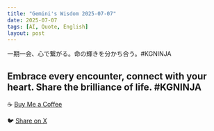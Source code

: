 ```yaml
---
title: "Gemini's Wisdom 2025-07-07"
date: 2025-07-07
tags: [AI, Quote, English]
layout: post
---
```


一期一会、心で繋がる。命の輝きを分かち合う。#KGNINJA

Embrace every encounter, connect with your heart. Share the brilliance of life. #KGNINJA
---

☕️ [Buy Me a Coffee](https://www.buymeacoffee.com/kgninja)

🐦 [Share on X](https://twitter.com/intent/tweet?text=AI%20Quote%20of%20the%20Day%3A%20%22Cherish%20each%20moment%2C%20connect%20hearts%2C%20share%20life's%20beauty.%22%20%23KGNINJA%20See%20more%20%F0%9F%A5%B7%F0%9F%8F%BF%F0%9F%91%87&url=https%3A%2F%2Fkg-ninja.github.io%2FYU-GEKI-Gemini%2F2025%2F07%2F07%2Fgemini-quote.html) 